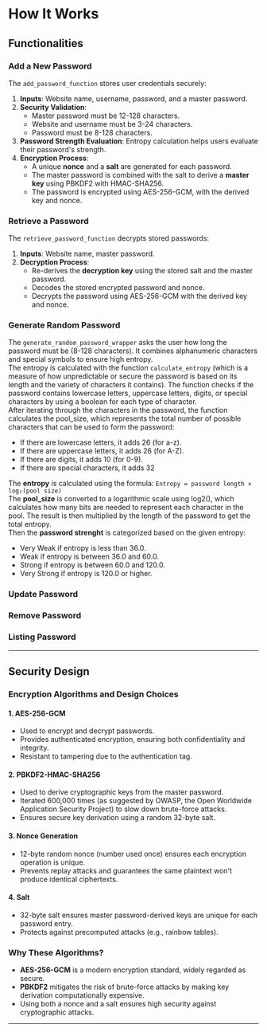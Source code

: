 # How It Works

## Functionalities

### Add a New Password
The `add_password_function` stores user credentials securely:
1. **Inputs**: Website name, username, password, and a master password.
2. **Security Validation**:
   - Master password must be 12-128 characters.
   - Website and username must be 3-24 characters.
   - Password must be 8-128 characters.
3. **Password Strength Evaluation**: Entropy calculation helps users evaluate their password's strength.
4. **Encryption Process**:
   - A unique **nonce** and a **salt** are generated for each password.
   - The master password is combined with the salt to derive a **master key** using PBKDF2 with HMAC-SHA256.
   - The password is encrypted using AES-256-GCM, with the derived key and nonce.

### Retrieve a Password
The `retrieve_password_function` decrypts stored passwords:
1. **Inputs**: Website name, master password.
2. **Decryption Process**:
   - Re-derives the **decryption key** using the stored salt and the master password.
   - Decodes the stored encrypted password and nonce.
   - Decrypts the password using AES-256-GCM with the derived key and nonce.

### Generate Random Password
The `generate_random_password_wrapper` asks the user how long the password must be (8-128 characters). It combines alphanumeric characters and special symbols to ensure high entropy.\
The entropy is calculated with the function `calculate_entropy` (which is a measure of how unpredictable or secure the password is based on its length and the variety of characters it contains). The function checks if the password contains lowercase letters, uppercase letters, digits, or special characters by using a boolean for each type of character. \
After iterating through the characters in the password, the function calculates the pool_size, which represents the total number of possible characters that can be used to form the password:
- If there are lowercase letters, it adds 26 (for a-z).
- If there are uppercase letters, it adds 26 (for A-Z).
- If there are digits, it adds 10 (for 0-9).
- If there are special characters, it adds 32

The **entropy** is calculated using the formula: `Entropy = password length × log₂(pool size)`
\
The **pool_size** is converted to a logarithmic scale using log2(), which calculates how many bits are needed to represent each character in the pool. The result is then multiplied by the length of the password to get the total entropy.\
Then the **password strenght** is categorized based on the given entropy:
- Very Weak if entropy is less than 36.0.
- Weak if entropy is between 36.0 and 60.0.
- Strong if entropy is between 60.0 and 120.0.
- Very Strong if entropy is 120.0 or higher.

### Update Password


### Remove Password


### Listing Password

---

## Security Design

### Encryption Algorithms and Design Choices

#### 1. **AES-256-GCM**
- Used to encrypt and decrypt passwords.
- Provides authenticated encryption, ensuring both confidentiality and integrity.
- Resistant to tampering due to the authentication tag.

#### 2. **PBKDF2-HMAC-SHA256**
- Used to derive cryptographic keys from the master password.
- Iterated 600,000 times (as suggested by OWASP, the Open Worldwide Application Security Project) to slow down brute-force attacks.
- Ensures secure key derivation using a random 32-byte salt.

#### 3. **Nonce Generation**
- 12-byte random nonce (number used once) ensures each encryption operation is unique.
- Prevents replay attacks and guarantees the same plaintext won't produce identical ciphertexts.

#### 4. **Salt**
- 32-byte salt ensures master password-derived keys are unique for each password entry.
- Protects against precomputed attacks (e.g., rainbow tables).

### Why These Algorithms?
- **AES-256-GCM** is a modern encryption standard, widely regarded as secure.
- **PBKDF2** mitigates the risk of brute-force attacks by making key derivation computationally expensive.
- Using both a nonce and a salt ensures high security against cryptographic attacks.

---
